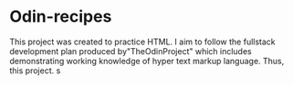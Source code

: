 # Odin-recipes
This project was created to practice HTML. I aim to follow the fullstack development plan produced by"TheOdinProject" which includes demonstrating working knowledge of hyper text markup language. Thus, this project. s
